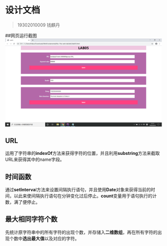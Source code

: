 # 设计文档
> 19302010009 钱麒丹

##网页运行截图
![img](./img/img.png)

## URL
运用了字符串的**indexOf**方法来获得字符的位置，并且利用**substring**方法来截取URL来获得其中的name字段。

## 时间函数
通过**setInterva**l方法来设置间隔执行语句，并且使用**Date**对象来获得当前的时间，以此来使间隔执行语句在分钟变化过后停止。**count**变量用于语句执行的计数，满了便停止。

## 最大相同字符个数
先统计原字符串中的所有字符的出现个数，并存储入**二维数组**，再在所有字符的出现个数中**选出最大值**以及对应的字符。
